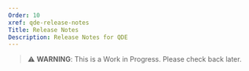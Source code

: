```yaml
---
Order: 10
xref: qde-release-notes
Title: Release Notes
Description: Release Notes for QDE
---
```


> :warning: **WARNING**: This is a Work in Progress. Please check back later.